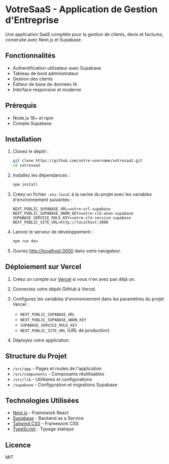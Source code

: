 # VotreSaaS - Application de Gestion d'Entreprise

Une application SaaS complète pour la gestion de clients, devis et factures, construite avec Next.js et Supabase.

## Fonctionnalités

- Authentification utilisateur avec Supabase
- Tableau de bord administrateur
- Gestion des clients
- Éditeur de base de données IA
- Interface responsive et moderne

## Prérequis

- Node.js 18+ et npm
- Compte Supabase

## Installation

1. Clonez le dépôt :
   ```bash
   git clone https://github.com/votre-username/votresaaS.git
   cd votresaaS
   ```

2. Installez les dépendances :
   ```bash
   npm install
   ```

3. Créez un fichier `.env.local` à la racine du projet avec les variables d'environnement suivantes :
   ```
   NEXT_PUBLIC_SUPABASE_URL=votre-url-supabase
   NEXT_PUBLIC_SUPABASE_ANON_KEY=votre-clé-anon-supabase
   SUPABASE_SERVICE_ROLE_KEY=votre-clé-service-supabase
   NEXT_PUBLIC_SITE_URL=http://localhost:3000
   ```

4. Lancez le serveur de développement :
   ```bash
   npm run dev
   ```

5. Ouvrez [http://localhost:3000](http://localhost:3000) dans votre navigateur.

## Déploiement sur Vercel

1. Créez un compte sur [Vercel](https://vercel.com) si vous n'en avez pas déjà un.

2. Connectez votre dépôt GitHub à Vercel.

3. Configurez les variables d'environnement dans les paramètres du projet Vercel :
   - `NEXT_PUBLIC_SUPABASE_URL`
   - `NEXT_PUBLIC_SUPABASE_ANON_KEY`
   - `SUPABASE_SERVICE_ROLE_KEY`
   - `NEXT_PUBLIC_SITE_URL` (URL de production)

4. Déployez votre application.

## Structure du Projet

- `/src/app` - Pages et routes de l'application
- `/src/components` - Composants réutilisables
- `/src/lib` - Utilitaires et configurations
- `/supabase` - Configuration et migrations Supabase

## Technologies Utilisées

- [Next.js](https://nextjs.org/) - Framework React
- [Supabase](https://supabase.io/) - Backend as a Service
- [Tailwind CSS](https://tailwindcss.com/) - Framework CSS
- [TypeScript](https://www.typescriptlang.org/) - Typage statique

## Licence

MIT
